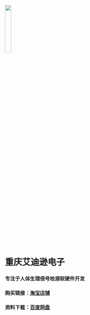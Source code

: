 <img decoding="async" src="https://addison-cq.github.io/webPages/images/logo2.png" width="20%">

# 重庆艾迪逊电子

### 专注于人体生理信号检测软硬件开发

### 购买链接：[淘宝店铺](https://shop108071095.taobao.com/)

### 资料下载：[百度网盘](https://pan.baidu.com/s/13ydnLzn7c-F1SwraEV0Yzw?pwd=qv21)
